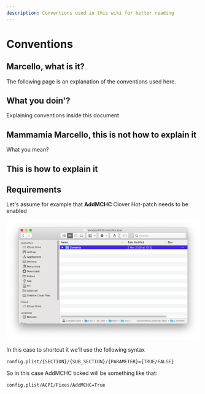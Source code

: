 ```yaml
---
description: Conventions used in this wiki for better reading
---
```


# Conventions

## Marcello, what is it?

The following page is an explanation of the conventions used here.

## What you doin'?

Explaining conventions inside this document

## Mammamia Marcello, this is not how to explain it

What you mean?

## This is how to explain it

## Requirements

Let's assume for example that **AddMCHC** Clover Hot-patch needs to be enabled

![](../../.gitbook/assets/image-31.png)

In this case to shortcut it we'll use the following syntax

```text
config.plist/{SECTION}/{SUB_SECTION}/{PARAMETER}={TRUE/FALSE}
```

So in this case AddMCHC ticked will be something like that:

```text
config.plist/ACPI/Fixes/AddMCHC=True
```


